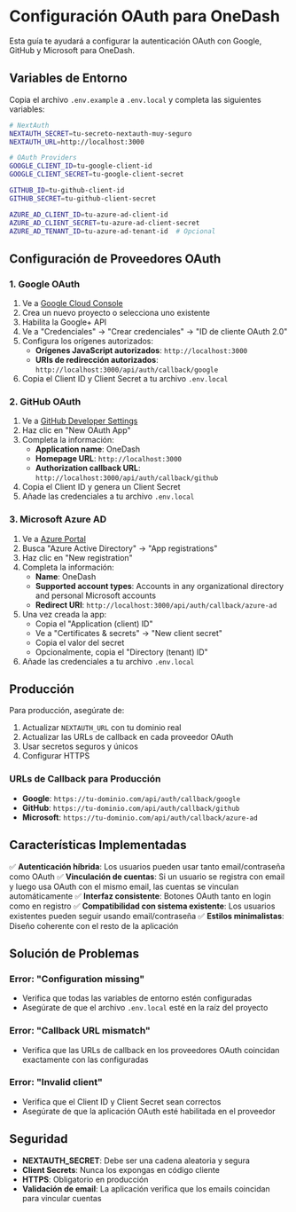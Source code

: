 # Configuración OAuth para OneDash

Esta guía te ayudará a configurar la autenticación OAuth con Google, GitHub y Microsoft para OneDash.

## Variables de Entorno

Copia el archivo `.env.example` a `.env.local` y completa las siguientes variables:

```bash
# NextAuth
NEXTAUTH_SECRET=tu-secreto-nextauth-muy-seguro
NEXTAUTH_URL=http://localhost:3000

# OAuth Providers
GOOGLE_CLIENT_ID=tu-google-client-id
GOOGLE_CLIENT_SECRET=tu-google-client-secret

GITHUB_ID=tu-github-client-id
GITHUB_SECRET=tu-github-client-secret

AZURE_AD_CLIENT_ID=tu-azure-ad-client-id
AZURE_AD_CLIENT_SECRET=tu-azure-ad-client-secret
AZURE_AD_TENANT_ID=tu-azure-ad-tenant-id  # Opcional
```

## Configuración de Proveedores OAuth

### 1. Google OAuth

1. Ve a [Google Cloud Console](https://console.cloud.google.com/)
2. Crea un nuevo proyecto o selecciona uno existente
3. Habilita la Google+ API
4. Ve a "Credenciales" → "Crear credenciales" → "ID de cliente OAuth 2.0"
5. Configura los orígenes autorizados:
   - **Orígenes JavaScript autorizados**: `http://localhost:3000`
   - **URIs de redirección autorizados**: `http://localhost:3000/api/auth/callback/google`
6. Copia el Client ID y Client Secret a tu archivo `.env.local`

### 2. GitHub OAuth

1. Ve a [GitHub Developer Settings](https://github.com/settings/developers)
2. Haz clic en "New OAuth App"
3. Completa la información:
   - **Application name**: OneDash
   - **Homepage URL**: `http://localhost:3000`
   - **Authorization callback URL**: `http://localhost:3000/api/auth/callback/github`
4. Copia el Client ID y genera un Client Secret
5. Añade las credenciales a tu archivo `.env.local`

### 3. Microsoft Azure AD

1. Ve a [Azure Portal](https://portal.azure.com/)
2. Busca "Azure Active Directory" → "App registrations"
3. Haz clic en "New registration"
4. Completa la información:
   - **Name**: OneDash
   - **Supported account types**: Accounts in any organizational directory and personal Microsoft accounts
   - **Redirect URI**: `http://localhost:3000/api/auth/callback/azure-ad`
5. Una vez creada la app:
   - Copia el "Application (client) ID"
   - Ve a "Certificates & secrets" → "New client secret"
   - Copia el valor del secret
   - Opcionalmente, copia el "Directory (tenant) ID"
6. Añade las credenciales a tu archivo `.env.local`

## Producción

Para producción, asegúrate de:

1. Actualizar `NEXTAUTH_URL` con tu dominio real
2. Actualizar las URLs de callback en cada proveedor OAuth
3. Usar secretos seguros y únicos
4. Configurar HTTPS

### URLs de Callback para Producción

- **Google**: `https://tu-dominio.com/api/auth/callback/google`
- **GitHub**: `https://tu-dominio.com/api/auth/callback/github`
- **Microsoft**: `https://tu-dominio.com/api/auth/callback/azure-ad`

## Características Implementadas

✅ **Autenticación híbrida**: Los usuarios pueden usar tanto email/contraseña como OAuth
✅ **Vinculación de cuentas**: Si un usuario se registra con email y luego usa OAuth con el mismo email, las cuentas se vinculan automáticamente
✅ **Interfaz consistente**: Botones OAuth tanto en login como en registro
✅ **Compatibilidad con sistema existente**: Los usuarios existentes pueden seguir usando email/contraseña
✅ **Estilos minimalistas**: Diseño coherente con el resto de la aplicación

## Solución de Problemas

### Error: "Configuration missing"

- Verifica que todas las variables de entorno estén configuradas
- Asegúrate de que el archivo `.env.local` esté en la raíz del proyecto

### Error: "Callback URL mismatch"

- Verifica que las URLs de callback en los proveedores OAuth coincidan exactamente con las configuradas

### Error: "Invalid client"

- Verifica que el Client ID y Client Secret sean correctos
- Asegúrate de que la aplicación OAuth esté habilitada en el proveedor

## Seguridad

- **NEXTAUTH_SECRET**: Debe ser una cadena aleatoria y segura
- **Client Secrets**: Nunca los expongas en código cliente
- **HTTPS**: Obligatorio en producción
- **Validación de email**: La aplicación verifica que los emails coincidan para vincular cuentas
